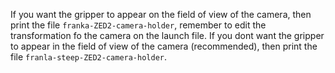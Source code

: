 If you want the gripper to appear on the field of view of the camera, then print the file `franka-ZED2-camera-holder`, remember to edit the transformation fo the camera on the launch file. If you dont want the gripper to appear in the field of view of the camera (recommended), then print the file `franla-steep-ZED2-camera-holder`.